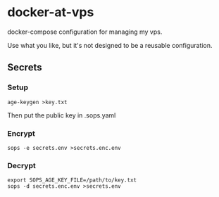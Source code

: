 # docker-at-vps

docker-compose configuration for managing my vps.

Use what you like, but it's not designed to be a reusable configuration.

## Secrets

### Setup

```
age-keygen >key.txt
```
Then put the public key in .sops.yaml

### Encrypt
```
sops -e secrets.env >secrets.enc.env
```

### Decrypt
```
export SOPS_AGE_KEY_FILE=/path/to/key.txt
sops -d secrets.enc.env >secrets.env
```

